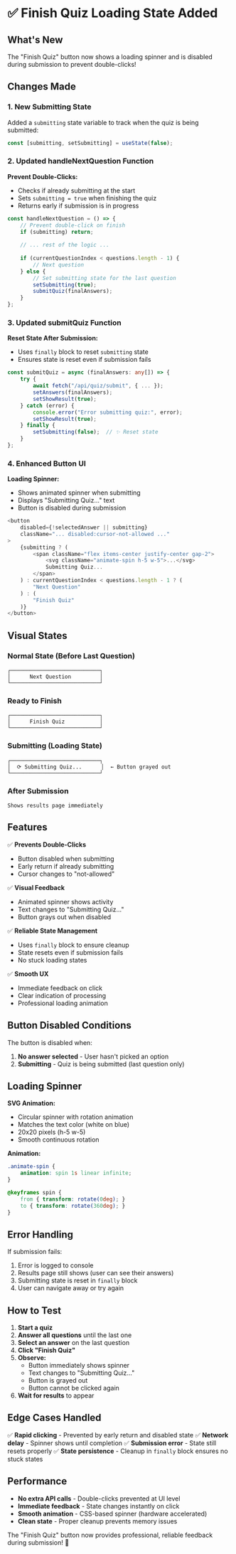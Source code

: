 # ✅ Finish Quiz Loading State Added

## What's New

The "Finish Quiz" button now shows a loading spinner and is disabled during submission to prevent double-clicks!

## Changes Made

### 1. **New Submitting State**

Added a `submitting` state variable to track when the quiz is being submitted:

```typescript
const [submitting, setSubmitting] = useState(false);
```

### 2. **Updated handleNextQuestion Function**

**Prevent Double-Clicks:**
- Checks if already submitting at the start
- Sets `submitting = true` when finishing the quiz
- Returns early if submission is in progress

```typescript
const handleNextQuestion = () => {
    // Prevent double-click on finish
    if (submitting) return;
    
    // ... rest of the logic ...
    
    if (currentQuestionIndex < questions.length - 1) {
        // Next question
    } else {
        // Set submitting state for the last question
        setSubmitting(true);
        submitQuiz(finalAnswers);
    }
};
```

### 3. **Updated submitQuiz Function**

**Reset State After Submission:**
- Uses `finally` block to reset `submitting` state
- Ensures state is reset even if submission fails

```typescript
const submitQuiz = async (finalAnswers: any[]) => {
    try {
        await fetch("/api/quiz/submit", { ... });
        setAnswers(finalAnswers);
        setShowResult(true);
    } catch (error) {
        console.error("Error submitting quiz:", error);
        setShowResult(true);
    } finally {
        setSubmitting(false);  // ✨ Reset state
    }
};
```

### 4. **Enhanced Button UI**

**Loading Spinner:**
- Shows animated spinner when submitting
- Displays "Submitting Quiz..." text
- Button is disabled during submission

```typescript
<button
    disabled={!selectedAnswer || submitting}
    className="... disabled:cursor-not-allowed ..."
>
    {submitting ? (
        <span className="flex items-center justify-center gap-2">
            <svg className="animate-spin h-5 w-5">...</svg>
            Submitting Quiz...
        </span>
    ) : currentQuestionIndex < questions.length - 1 ? (
        "Next Question"
    ) : (
        "Finish Quiz"
    )}
</button>
```

## Visual States

### Normal State (Before Last Question)
```
┌────────────────────────────┐
│      Next Question         │
└────────────────────────────┘
```

### Ready to Finish
```
┌────────────────────────────┐
│      Finish Quiz           │
└────────────────────────────┘
```

### Submitting (Loading State)
```
┌────────────────────────────┐
│  ⟳ Submitting Quiz...      │  ← Button grayed out
└────────────────────────────┘
```

### After Submission
```
Shows results page immediately
```

## Features

✅ **Prevents Double-Clicks**
- Button disabled when submitting
- Early return if already submitting
- Cursor changes to "not-allowed"

✅ **Visual Feedback**
- Animated spinner shows activity
- Text changes to "Submitting Quiz..."
- Button grays out when disabled

✅ **Reliable State Management**
- Uses `finally` block to ensure cleanup
- State resets even if submission fails
- No stuck loading states

✅ **Smooth UX**
- Immediate feedback on click
- Clear indication of processing
- Professional loading animation

## Button Disabled Conditions

The button is disabled when:
1. **No answer selected** - User hasn't picked an option
2. **Submitting** - Quiz is being submitted (last question only)

## Loading Spinner

**SVG Animation:**
- Circular spinner with rotation animation
- Matches the text color (white on blue)
- 20x20 pixels (h-5 w-5)
- Smooth continuous rotation

**Animation:**
```css
.animate-spin {
    animation: spin 1s linear infinite;
}

@keyframes spin {
    from { transform: rotate(0deg); }
    to { transform: rotate(360deg); }
}
```

## Error Handling

If submission fails:
1. Error is logged to console
2. Results page still shows (user can see their answers)
3. Submitting state is reset in `finally` block
4. User can navigate away or try again

## How to Test

1. **Start a quiz**
2. **Answer all questions** until the last one
3. **Select an answer** on the last question
4. **Click "Finish Quiz"**
5. **Observe:**
   - Button immediately shows spinner
   - Text changes to "Submitting Quiz..."
   - Button is grayed out
   - Button cannot be clicked again
6. **Wait for results** to appear

## Edge Cases Handled

✅ **Rapid clicking** - Prevented by early return and disabled state
✅ **Network delay** - Spinner shows until completion
✅ **Submission error** - State still resets properly
✅ **State persistence** - Cleanup in `finally` block ensures no stuck states

## Performance

- **No extra API calls** - Double-clicks prevented at UI level
- **Immediate feedback** - State changes instantly on click
- **Smooth animation** - CSS-based spinner (hardware accelerated)
- **Clean state** - Proper cleanup prevents memory issues

The "Finish Quiz" button now provides professional, reliable feedback during submission! 🎉

